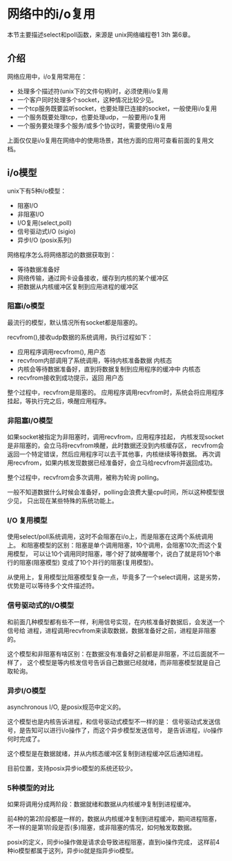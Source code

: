 # 网络中的i/o复用

本节主要描述select和poll函数，来源是 unix网络编程卷1 3th 第6章。

## 介绍

网络应用中，i/o复用常用在：

- 处理多个描述符(unix下的文件句柄)时，必须使用i/o复用
- 一个客户同时处理多个socket，这种情况比较少见。
- 一个tcp服务既要监听socket，也要处理已连接的socket，一般使用i/o复用
- 一个服务既要处理tcp，也要处理udp，一般要用i/o复用
- 一个服务要处理多个服务/或多个协议时，需要使用i/o复用

上面仅仅是i/o复用在网络中的使用场景，其他方面的应用可查看前面的复用文档。

## i/o模型

unix下有5种i/o模型：

- 阻塞I/O
- 非阻塞I/O
- I/O复用(select,poll)
- 信号驱动式I/O (sigio)
- 异步I/O (posix系列)

网络程序怎么将网络那边的数据获取到：

- 等待数据准备好
- 网络传输，通过网卡设备接收，缓存到内核的某个缓冲区
- 把数据从内核缓冲区复制到应用进程的缓冲区

### 阻塞i/o模型

最流行的模型，默认情况所有socket都是阻塞的。

recvfrom(),接收udp数据的系统调用，执行过程如下：

- 应用程序调用recvfrom(),    用户态
- recvfrom内部调用了系统调用，等待内核准备数据  内核态
- 内核会等待数据准备好，直到将数据复制到应用程序的缓冲中  内核态
- recvfrom接收到成功提示，返回  用户态

整个过程中，recvfrom是阻塞的。
应用程序调用recvfrom时，系统会将应用程序挂起，等执行完之后，唤醒应用程序。

### 非阻塞I/O模型

如果socket被指定为非阻塞时，调用recvfrom，应用程序挂起，
内核发现socket是非阻塞的，会立马将recvfrom唤醒，此时数据还没到内核缓存区，
recvfrom会返回一个特定错误，然后应用程序可以去干其他事，内核继续等待数据。
再次调用recvfrom，如果内核发现数据已经准备好，会立马给recvfrom并返回成功。

整个过程中，recvfrom会多次调用，被称为轮询 polling。

一般不知道数据什么时候会准备好，polling会浪费大量cpu时间，所以这种模型很少见，
只出现在某些特殊的系统功能上。

### I/O 复用模型

使用select/poll系统调用，这时不会阻塞在i/o上，而是阻塞在这两个系统调用上。
和阻塞模型的区别：阻塞是单个调用阻塞，10个调用，会阻塞10次;而这个复用模型，
可以让10个调用同时阻塞，哪个好了就唤醒哪个，说白了就是将10个串行的阻塞(阻塞模型)
变成了10个并行的阻塞(复用模型)。

从使用上，复用模型比阻塞模型复杂一点，毕竟多了一个select调用，这是劣势，
优势是可以等待多个文件描述符。  

### 信号驱动式的I/O模型

和前面几种模型都有些不一样，利用信号实现，在内核准备好数据后，会发送一个信号给
进程，进程调用recvfrom来读取数据，数据准备好之前，进程是非阻塞的。

这个模型和非阻塞有啥区别：在数据没有准备好之前都是非阻塞，不过后面就不一样了，
这个模型是等内核发信号告诉自己数据已经就绪，而非阻塞模型就是自己取轮询。

### 异步I/O模型

asynchronous I/O, 是posix规范中定义的。

这个模型也是内核告诉进程，和信号驱动式模型不一样的是：
信号驱动式发送信号，是告知可以进行i/o操作了，而这个异步模型发送信号，
是告诉进程，i/o操作何时完成了。

这个模型是在数据就绪，并从内核态缓冲区复制到进程缓冲区后通知进程。

目前位置，支持posix异步io模型的系统还较少。

### 5种模型的对比

如果将调用分成两阶段：数据就绪和数据从内核缓冲复制到进程缓冲。

前4种的第2阶段都是一样的，数据从内核缓冲复制到进程缓冲，期间进程阻塞，
不一样的是第1阶段是否(多)阻塞，或非阻塞的情况，如何触发取数据。

posix的定义，同步io操作做是请求会导致进程阻塞，直到io操作完成，
这样前4种io模型都属于这列，异步io就是指异步io模型。
